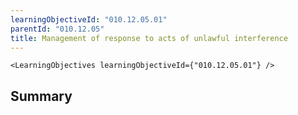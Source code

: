 ```yaml
---
learningObjectiveId: "010.12.05.01"
parentId: "010.12.05"
title: Management of response to acts of unlawful interference
---
```


```tsx eval
<LearningObjectives learningObjectiveId={"010.12.05.01"} />
```

## Summary
